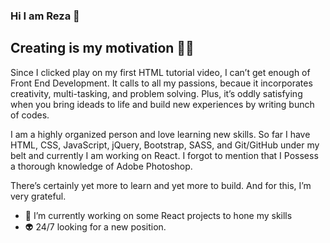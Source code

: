 ### Hi I am Reza 👋

## Creating is my motivation 💪🏼

Since I clicked play on my first HTML tutorial video, I can’t get enough of Front End Development. It calls to all my passions, becaue it incorporates creativity, multi-tasking, and problem solving. Plus, it’s oddly satisfying when you bring ideads to life and build new experiences by writing bunch of codes.  

I am a highly organized person and love learning new skills. So far I have HTML, CSS, JavaScript, jQuery, Bootstrap, SASS, and Git/GitHub under my belt and currently I am working on React. I forgot to mention that I Possess a thorough knowledge of Adobe Photoshop.  

There’s certainly yet more to learn and yet more to build. And for this, I’m very grateful.

- 🔭 I’m currently working on some React projects to hone my skills
- 👽 24/7 looking for a new position. 


